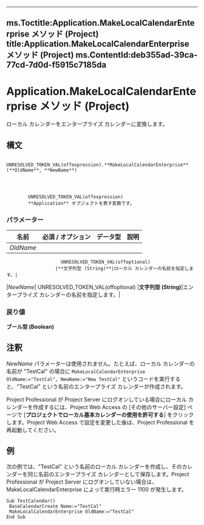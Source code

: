 

---
ms.Toctitle:Application.MakeLocalCalendarEnterprise メソッド (Project)
title:Application.MakeLocalCalendarEnterprise メソッド (Project)
ms.ContentId:deb355ad-39ca-77cd-7d0d-f5915c7185da
---
# Application.MakeLocalCalendarEnterprise メソッド (Project)




ローカル カレンダーをエンタープライズ カレンダーに変換します。

## 構文

            UNRESOLVED_TOKEN_VAL(offexpression).**MakeLocalCalendarEnterprise**(**OldName**, **NewName**)




            UNRESOLVED_TOKEN_VAL(offexpression)
            **Application** オブジェクトを表す変数です。

### パラメーター

|**名前**|**必須 / オプション**|**データ型**|**説明**|
|---|---|---|---|
|*OldName*|
                        UNRESOLVED_TOKEN_VAL(offoptional)
                      |**文字列型 (String)**|ローカル カレンダーの名前を指定します。|
|*NewName*|
                        UNRESOLVED_TOKEN_VAL(offoptional)
                      |**文字列型 (String)**|エンタープライズ カレンダーの名前を指定します。|



### 戻り値
**ブール型 (Boolean)**





## 注釈
*NewName* パラメーターは使用されません。たとえば、ローカル カレンダーの名前が "TestCal" の場合に `MakeLocalCalendarEnterprise OldName:="TestCal", NewName:="New TestCal"` というコードを実行すると、"TestCal" という名前のエンタープライズ カレンダーが作成されます。



Project Professional が Project Server にログオンしている場合にローカル カレンダーを作成するには、Project Web Access の [その他のサーバー設定] ページで [**プロジェクトでローカル基本カレンダーの使用を許可する**] をクリックします。Project Web Access で設定を変更した後は、Project Professional を再起動してください。



## 例
次の例では、"TestCal" という名前のローカル カレンダーを作成し、そのカレンダーを同じ名前のエンタープライズ カレンダーとして保存します。Project Professional が Project Server にログオンしていない場合は、MakeLocalCalendarEnterprise によって実行時エラー 1100 が発生します。

```vba
Sub TestCalendar() 
 BaseCalendarCreate Name:="TestCal" 
 MakeLocalCalendarEnterprise OldName:="TestCal" 
End Sub
```





